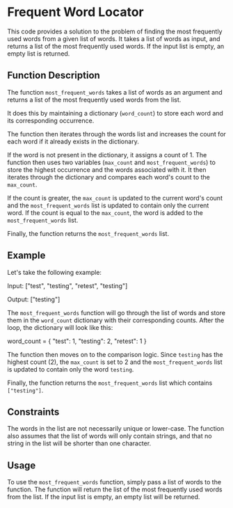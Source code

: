 # Frequent Word Locator

This code provides a solution to the problem of finding the most frequently used words from a given list of words. It takes a list of words as input, and returns a list of the most frequently used words. If the input list is empty, an empty list is returned.

## Function Description

The function `most_frequent_words` takes a list of words as an argument and returns a list of the most frequently used words from the list. 

It does this by maintaining a dictionary (`word_count`) to store each word and its corresponding occurrence. 

The function then iterates through the words list and increases the count for each word if it already exists in the dictionary. 

If the word is not present in the dictionary, it assigns a count of 1. The function then uses two variables (`max_count` and `most_frequent_words`) to store the highest occurrence and the words associated with it. It then iterates through the dictionary and compares each word's count to the `max_count`. 

If the count is greater, the `max_count` is updated to the current word's count and the `most_frequent_words` list is updated to contain only the current word. If the count is equal to the `max_count`, the word is added to the `most_frequent_words` list. 

Finally, the function returns the `most_frequent_words` list. 

## Example

Let's take the following example:

Input: ["test", "testing", "retest", "testing"]

Output: ["testing"]

The `most_frequent_words` function will go through the list of words and store them in the `word_count` dictionary with their corresponding counts. After the loop, the dictionary will look like this:

word_count = {
    "test": 1,
    "testing": 2,
    "retest": 1
}

The function then moves on to the comparison logic. Since `testing` has the highest count (2), the `max_count` is set to 2 and the `most_frequent_words` list is updated to contain only the word `testing`. 

Finally, the function returns the `most_frequent_words` list which contains `["testing"]`.

## Constraints

The words in the list are not necessarily unique or lower-case. The function also assumes that the list of words will only contain strings, and that no string in the list will be shorter than one character.

## Usage

To use the `most_frequent_words` function, simply pass a list of words to the function. The function will return the list of the most frequently used words from the list. If the input list is empty, an empty list will be returned.